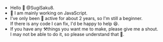 - Hello 👋 @SugiSaku8.
- 👀 I am mainly working on JavaScript.
- I've only been 🔰 active for about 2 years, so I'm still a beginner.  
If there is any code I can fix, I'd be happy to help 😆.
- If you have any ⚒things you want me to make, please give me a shout.  
I may not be able to do it, so please understand that 🙇.
